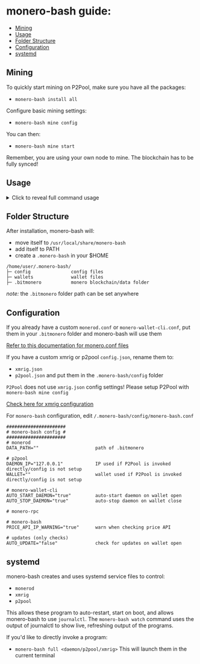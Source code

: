 # monero-bash guide:
* [Mining](#mining)
* [Usage](#usage)
* [Folder Structure](#folder-structure)
* [Configuration](#configuration)
* [systemd](#systemd)

## Mining
To quickly start mining on P2Pool, make sure you have all the packages:
* `monero-bash install all`

Configure basic mining settings:
* `monero-bash mine config`

You can then:
* `monero-bash mine start`

Remember, you are using your own node to mine. The blockchain has to be fully synced!


## Usage
<details>
<summary>Click to reveal full command usage</summary>

```
monero-bash usage:            monero-bash <option> <more options>

monero-bash                   the default command will open wallet selection
uninstall                     uninstall monero-bash and remove /.monero-bash/

install <pkg>                 install <all> or a specific package
install <pkg> verbose         print detailed download information
remove <pkg>                  remove <all> or a specific package
remove <pkg> force            forcefully remove a package

update                        only CHECK for updates
upgrade <pkg>                 upgrade <all> or a specific package
upgrade <pkg> force           forcefully upgrade packages
upgrade <pkg> verbose         print detailed download information
version                       print installed package versions

mine config                   configure mining settings
mine start                    start monerod, xmrig, p2pool in the background
mine stop                     stop monerod, xmrig, p2pool

start <daemon/xmrig/p2pool>   start process detached (background)
stop <daemon/xmrig/p2pool>    gracefully stop the process
kill <daemon/xmrig/p2pool>    forcefully kill the process
full <daemon/xmrig/p2pool>    start the process attached (foreground)

watch <daemon/xmrig/p2pool>   watch live output of process

gpg                           toggle GPG verification of binaries
gpg import                    import GPG keys of package authors
backup                        encrypt and backup your /wallets/
decrypt                       decrypt backup.tar.gpg

status                        print status of all running processes
list                          list wallets
size                          show size of monero-bash folders
price                         fetch price data from cryptocompare.com API
integrity                     check hash integrity of monero-bash

help                          show this help message

```
</details>

## Folder Structure

After installation, monero-bash will:
* move itself to `/usr/local/share/monero-bash`
* add itself to PATH
* create a `.monero-bash` in your $HOME

```
/home/user/.monero-bash/
├─ config               config files
├─ wallets              wallet files
├─ .bitmonero           monero blockchain/data folder
```
*note:* the `.bitmonero` folder path can be set anywhere

## Configuration
If you already have a custom `monerod.conf` or `monero-wallet-cli.conf`, put them in your `.bitmonero` folder and monero-bash will use them

[Refer to this documentation for monero.conf files](https://monerodocs.org/interacting/monero-config-file)

If you have a custom xmrig or p2pool `config.json`, rename them to:
* `xmrig.json`
* `p2pool.json`
and put them in the `.monero-bash/config` folder

`P2Pool` does not use `xmrig.json` config settings! Please setup P2Pool with `monero-bash mine config`

[Check here for xmrig configuration](https://xmrig.com/docs/miner/config)

For `monero-bash` configuration, edit `/.monero-bash/config/monero-bash.conf`
```
######################
# monero-bash config #
######################
# monerod
DATA_PATH=""                     path of .bitmonero

# p2pool
DAEMON_IP="127.0.0.1"            IP used if P2Pool is invoked directly/config is not setup
WALLET=""                        wallet used if P2Pool is invoked directly/config is not setup

# monero-wallet-cli
AUTO_START_DAEMON="true"         auto-start daemon on wallet open
AUTO_STOP_DAEMON="true"          auto-stop daemon on wallet close

# monero-rpc

# monero-bash
PRICE_API_IP_WARNING="true"      warn when checking price API

# updates (only checks)
AUTO_UPDATE="false"              check for updates on wallet open
```

## systemd
monero-bash creates and uses systemd service files to control:
* `monerod`
* `xmrig`
* `p2pool`

This allows these program to auto-restart, start on boot, and allows monero-bash to use `journalctl`. The `monero-bash watch` command uses the output of journalctl to show live, refreshing output of the programs.

If you'd like to directly invoke a program:
* `monero-bash full <daemon/p2pool/xmrig>`
This will launch them in the current terminal
